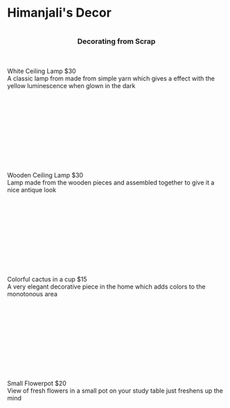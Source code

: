 <!DOCTYPE html>
<head>
  <style>
  
  body {
    font-family: helvetica, sans-serif;
    background-image:url("pexels-photo-131637.jpeg");
    
    max-width: 600px;
    margin: 0 auto;
    /*background:#232323;*/
  }
  div {
    height: 200px;
    margin: 40px  0 0 0;
    border-radius:12px;
    background-size:cover;
  }
  
    h1 {
      font-family: 'Londrina Shadow', cursive;
      text-align:center;
      font-size:75px;
      margin:40px 0 0 0;
    }
    
    h3 {
      text-align:center;
      margin:0 0 50px 0;
    }
    p {
      color:
      background: black;
      background: linear-gradient(bottom, rgba(0,0,0,1), rgba(0,0,0,.4));
      background: -webkit-linear-gradient(botton,rgba(0,0,01),rgba(0,0,0,.4);
      background: -moz-linear-gradient(bottom, rgba(0,0,0,1), rgba(0,0,0,.4));
      text-align:justify;
      position:absolute;
      bottom: 0;
      margin: 0;
      line-height: 28px;
     transition: height .5s;
      -webkit-transition: height .5s;
      -moz-transition: height .5s;
    }
    .price {
      float: right;
    }
    .first {
      background-image:url("white-ceiling-lamp-38624.jpeg");
    }
    .second {
      background-image:url("abstract-close-up-dark-decor-276617.jpeg");
    }
    .third {
      background-image:url("art-artistic-beautiful-bloom-311458.jpeg");
    }
    .fourth {
      background-image:url("flowers-books-desk-house-48012.jpeg");
    }
  </style>
</head>

<h1>Himanjali's Decor<h1>
<h3>Decorating from Scrap</h3>

<body>
<div class="first">
  <p>White Ceiling Lamp <span class ="price">$30</span> <br />
    A classic lamp from made from simple yarn which gives a effect with the   yellow luminescence when glown in the dark
  </p>
</div>

<div class="second">
  <p>Wooden Ceiling Lamp <span class = "price">$30</span> <br />
    Lamp made from the wooden pieces and assembled together to give it a nice antique look
  </p>
</div>

<div class="third">
  <p> Colorful cactus in a cup <span class = "price"> $15</span> <br />
    A very elegant decorative piece in the home which adds colors to the monotonous area 
  </p>
</div>

<div class="fourth">
  <p> Small Flowerpot <span class = "price">$20</span> </br>
    View of fresh flowers in a small pot on your study table just freshens up the mind
  </p>
</div>
</body>
  


  
    

  
